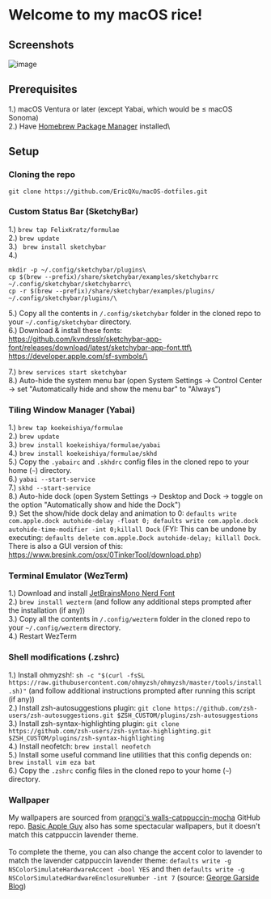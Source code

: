 # Welcome to my macOS rice!
## Screenshots
![image](https://github.com/user-attachments/assets/4572405b-649f-4d69-899f-06ce48a3598c)

## Prerequisites
1.) macOS Ventura or later (except Yabai, which would be ≤ macOS Sonoma)\
2.) Have [Homebrew Package Manager](https://brew.sh/) installed\
## Setup
### Cloning the repo
```git clone https://github.com/EricQXu/macOS-dotfiles.git```
### Custom Status Bar (SketchyBar)
1.) ```brew tap FelixKratz/formulae```\
2.) ```brew update```\
3.) ``` brew install sketchybar```\
4.) 
```
mkdir -p ~/.config/sketchybar/plugins\
cp $(brew --prefix)/share/sketchybar/examples/sketchybarrc ~/.config/sketchybar/sketchybarrc\
cp -r $(brew --prefix)/share/sketchybar/examples/plugins/ ~/.config/sketchybar/plugins/\
```
5.) Copy all the contents in ```/.config/sketchybar``` folder in the cloned repo to your ```~/.config/sketchybar``` directory. \
6.) Download & install these fonts:\
https://github.com/kvndrsslr/sketchybar-app-font/releases/download/latest/sketchybar-app-font.ttf\
https://developer.apple.com/sf-symbols/\

7.) ```brew services start sketchybar```\
8.) Auto-hide the system menu bar (open System Settings -> Control Center -> set "Automatically hide and show the menu bar" to "Always")

### Tiling Window Manager (Yabai)
1.) ```brew tap koekeishiya/formulae```\
2.) ```brew update```\
3.) ```brew install koekeishiya/formulae/yabai```\
4.)  ```brew install koekeishiya/formulae/skhd```\
5.) Copy the ```.yabairc``` and ```.skhdrc``` config files in the cloned repo to your home (```~```) directory. \
6.) ```yabai --start-service```\
7.) ```skhd --start-service```\
8.) Auto-hide dock (open System Settings -> Desktop and Dock -> toggle on the option "Automatically show and hide the Dock")\
9.) Set the show/hide dock delay and animation to 0: ```defaults write com.apple.dock autohide-delay -float 0; defaults write com.apple.dock autohide-time-modifier -int 0;killall Dock``` (FYI: This can be undone by executing: ```defaults delete com.apple.Dock autohide-delay; killall Dock```. There is also a GUI version of this: https://www.bresink.com/osx/0TinkerTool/download.php)

### Terminal Emulator (WezTerm)
1.) Download and install [JetBrainsMono Nerd Font](https://www.nerdfonts.com/font-downloads)\
2.) ```brew install wezterm``` (and follow any additional steps prompted after the installation (if any))\
3.) Copy all the contents in ```/.config/wezterm``` folder in the cloned repo to your ```~/.config/wezterm``` directory. \
4.) Restart WezTerm

### Shell modifications (.zshrc)
1.) Install ohmyzsh!: ```sh -c "$(curl -fsSL https://raw.githubusercontent.com/ohmyzsh/ohmyzsh/master/tools/install.sh)"``` (and follow additional instructions prompted after running this script (if any))\
2.) Install zsh-autosuggestions plugin: ```git clone https://github.com/zsh-users/zsh-autosuggestions.git $ZSH_CUSTOM/plugins/zsh-autosuggestions```\
3.) Install zsh-syntax-highlighting plugin: ```git clone https://github.com/zsh-users/zsh-syntax-highlighting.git $ZSH_CUSTOM/plugins/zsh-syntax-highlighting```\
4.) Install neofetch: ```brew install neofetch```\
5.) Install some useful command line utilities that this config depends on: ```brew install vim eza bat```\
6.) Copy the ```.zshrc``` config files in the cloned repo to your home (```~```) directory.

### Wallpaper
My wallpapers are sourced from [orangci's walls-catppuccin-mocha](https://github.com/orangci/walls-catppuccin-mocha/tree/master) GitHub repo. [Basic Apple Guy](https://basicappleguy.com) also has some spectacular wallpapers, but it doesn't match this catppuccin lavender theme.\
\
To complete the theme, you can also change the accent color to lavender to match the lavender catppuccin lavender theme: ```defaults write -g NSColorSimulateHardwareAccent -bool YES``` and then ```defaults write -g NSColorSimulatedHardwareEnclosureNumber -int 7``` (source: [George Garside Blog](https://georgegarside.com/blog/macos/imac-m1-accent-colours-any-mac/))
